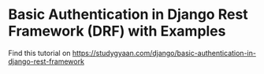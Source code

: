 # Basic Authentication in Django Rest Framework (DRF) with Examples

Find this tutorial on https://studygyaan.com/django/basic-authentication-in-django-rest-framework